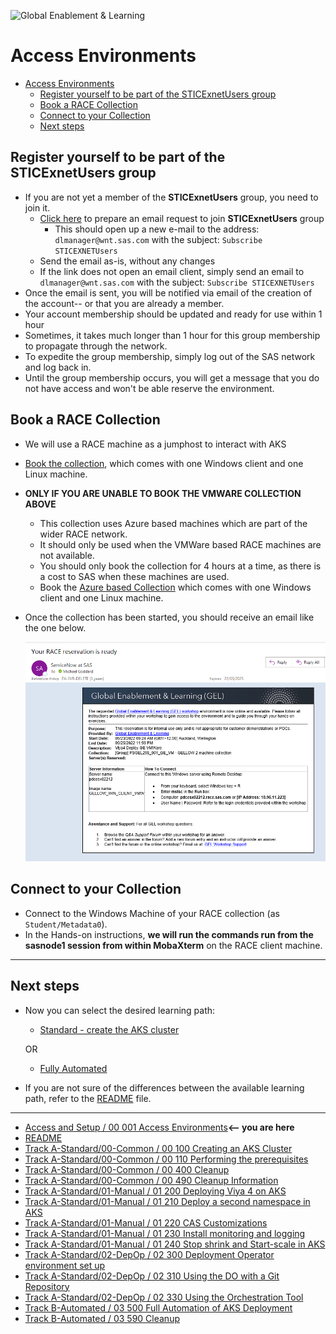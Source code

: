 ![Global Enablement & Learning](https://gelgitlab.race.sas.com/GEL/utilities/writing-content-in-markdown/-/raw/master/img/gel_banner_logo_tech-partners.jpg)

# Access Environments

- [Access Environments](#access-environments)
  - [Register yourself to be part of the STICExnetUsers group](#register-yourself-to-be-part-of-the-sticexnetusers-group)
  - [Book a RACE Collection](#book-a-race-collection)
  - [Connect to your Collection](#connect-to-your-collection)
  - [Next steps](#next-steps)

## Register yourself to be part of the STICExnetUsers group

* If you are not yet a member of the **STICExnetUsers** group, you need to join it.
  * [Click here](mailto:dlmanager@wnt.sas.com?subject=Subscribe%20STICEXNETUsers) to prepare an email request to join **STICExnetUsers** group
    * This should open up a new e-mail to the address: `dlmanager@wnt.sas.com` with the subject: `Subscribe STICEXNETUsers`
  * Send the email as-is, without any changes
  * If the link does not open an email client, simply send an email to `dlmanager@wnt.sas.com` with the subject: `Subscribe STICEXNETUsers`
* Once the email is sent, you will be notified via email of the creation of the account-- or that you are already a member.
* Your account membership should be updated and ready for use within 1 hour
* Sometimes, it takes much longer than 1 hour for this group membership to propagate through the network.
* To expedite the group membership, simply log out of the SAS network and log back in.
* Until the group membership occurs, you will get a message that you do not have access and won't be able reserve the environment.
## Book a RACE Collection

* We will use a RACE machine as a jumphost to interact with AKS

* [Book the collection](http://race.exnet.sas.com/Reservations?action=new&imageId=467949&imageKind=C&comment=Viya4%20Deploy%20GE%20VMWare&purpose=PST&sso=PSGEL298&schedtype=SchedTrainEDU&startDate=now&endDateLength=0&discardonterminate=y), which comes with one Windows client and one Linux machine.

* **ONLY IF YOU ARE UNABLE TO BOOK THE VMWARE COLLECTION ABOVE**
    * This collection uses Azure based machines which are part of the wider RACE network.
    * It should only be used when the VMWare based RACE machines are not available.
    * You should only book the collection for 4 hours at a time, as there is a cost to SAS when these machines are used.
    * Book the [Azure based Collection](http://race.exnet.sas.com/Reservations?action=new&imageId=474657&imageKind=C&comment=Viya4%20Deploy%20GE%20Azure&purpose=PST&sso=PSGEL298&schedtype=SchedTrainEDU&startDate=now&endDateLength=0&discardonterminate=y) which comes with one Windows client and one Linux machine.

* Once the collection has been started, you should receive an email like the one below.

    ![K3sCollBooking](../img/gelenable.CollBooking.png)

## Connect to your Collection

* Connect to the Windows Machine of your RACE collection (as `Student/Metadata0`).
* In the Hands-on instructions, **we will run the commands run from the sasnode1 session from within MobaXterm** on the RACE client machine.

---

## Next steps

* Now you can select the desired learning path:

  * [Standard - create the AKS cluster](Track-A-Standard/00-Common/00_100_Creating_an_AKS_Cluster.md)

  OR

  * [Fully Automated](Track-B-Automated/03_500_Full_Automation_of_AKS_Deployment.md)

* If you are not sure of the differences between the available learning path, refer to the [README](README.md) file.

---

<!-- startnav -->
* [Access and Setup / 00 001 Access Environments](/Access_and_Setup/00_001_Access_Environments.md)**<-- you are here**
* [README](/README.md)
* [Track A-Standard/00-Common / 00 100 Creating an AKS Cluster](/Track-A-Standard/00-Common/00_100_Creating_an_AKS_Cluster.md)
* [Track A-Standard/00-Common / 00 110 Performing the prerequisites](/Track-A-Standard/00-Common/00_110_Performing_the_prerequisites.md)
* [Track A-Standard/00-Common / 00 400 Cleanup](/Track-A-Standard/00-Common/00_400_Cleanup.md)
* [Track A-Standard/00-Common / 00 490 Cleanup Information](/Track-A-Standard/00-Common/00_490_Cleanup_Information.md)
* [Track A-Standard/01-Manual / 01 200 Deploying Viya 4 on AKS](/Track-A-Standard/01-Manual/01_200_Deploying_Viya_4_on_AKS.md)
* [Track A-Standard/01-Manual / 01 210 Deploy a second namespace in AKS](/Track-A-Standard/01-Manual/01_210_Deploy_a_second_namespace_in_AKS.md)
* [Track A-Standard/01-Manual / 01 220 CAS Customizations](/Track-A-Standard/01-Manual/01_220_CAS_Customizations.md)
* [Track A-Standard/01-Manual / 01 230 Install monitoring and logging](/Track-A-Standard/01-Manual/01_230_Install_monitoring_and_logging.md)
* [Track A-Standard/01-Manual / 01 240 Stop shrink and Start-scale in AKS](/Track-A-Standard/01-Manual/01_240_Stop-shrink_and_Start-scale_in_AKS.md)
* [Track A-Standard/02-DepOp / 02 300 Deployment Operator environment set up](/Track-A-Standard/02-DepOp/02_300_Deployment_Operator_environment_set-up.md)
* [Track A-Standard/02-DepOp / 02 310 Using the DO with a Git Repository](/Track-A-Standard/02-DepOp/02_310_Using_the_DO_with_a_Git_Repository.md)
* [Track A-Standard/02-DepOp / 02 330 Using the Orchestration Tool](/Track-A-Standard/02-DepOp/02_330_Using_the_Orchestration_Tool.md)
* [Track B-Automated / 03 500 Full Automation of AKS Deployment](/Track-B-Automated/03_500_Full_Automation_of_AKS_Deployment.md)
* [Track B-Automated / 03 590 Cleanup](/Track-B-Automated/03_590_Cleanup.md)
<!-- endnav -->
